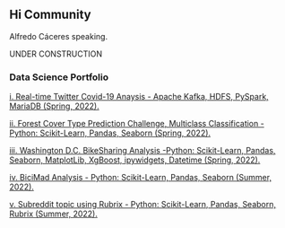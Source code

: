 ## Hi Community

Alfredo Cáceres speaking. 

UNDER CONSTRUCTION

### Data Science Portfolio

[i. Real-time Twitter Covid-19 Anaysis - Apache Kafka, HDFS, PySpark, MariaDB (Spring, 2022).](https://github.com/acaceresg1/Twitter_Analysis_Ukraine_War.git)

[ii. Forest Cover Type Prediction Challenge, Multiclass Classification - Python: Scikit-Learn, Pandas, Seaborn (Spring, 2022).](https://github.com/acaceresg1/Forest-Cover-Type-Prediction-Challenge-Multiclass-Classification.git)

[iii. Washington D.C. BikeSharing Analysis -Python: Scikit-Learn, Pandas, Seaborn, MatplotLib, XgBoost, ipywidgets, Datetime (Spring, 2022).](https://github.com/acaceresg1/User_Prediction_Washington_D.C_bicyle_users.git)

[iv. BiciMad Analysis - Python: Scikit-Learn, Pandas, Seaborn (Summer, 2022).](https://github.com/acaceresg1/Public_BikeSharing_Bicimad_Analysis.git)

[v. Subreddit topic using Rubrix - Python: Scikit-Learn, Pandas, Seaborn, Rubrix (Summer, 2022).](https://github.com/acaceresg1/Rubrix_Case_Study_CarMax_Sentiment_Analysis_On_Reddit.git)

<!---
acaceresg1/acaceresg1 is a ✨ special ✨ repository because its `README.md` (this file) appears on your GitHub profile.
You can click the Preview link to take a look at your changes.
--->
